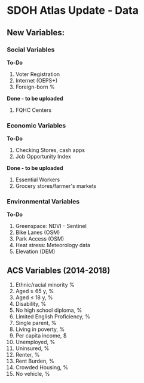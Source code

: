 # SDOH Atlas Update - Data

## New Variables: 

### Social Variables
**To-Do**
1. Voter Registration
2. Internet (OEPS+)
3. Foreign-born %

**Done - to be uploaded**
1. FQHC Centers 

### Economic Variables
**To-Do**
1. Checking Stores, cash apps
2. Job Opportunity Index

**Done - to be uploaded**
1. Essential Workers
2. Grocery stores/farmer's markets 

### Environmental Variables
**To-Do**
1.  Greenspace: NDVI - Sentinel  
2. Bike Lanes (OSM)
3. Park Access (OSM)
4. Heat stress: Meteorology data 
5. Elevation (DEM)


## ACS Variables (2014-2018)
1. Ethnic/racial minority %
2. Aged ≥ 65 y, %
3. Aged ≤ 18 y, %
4. Disability, %
5. No high school diploma, %
6. Limited English Proficiency, %
7. Single parent, %
8. Living in poverty, %
9. Per capita income, $
10. Unemployed, %
11. Uninsured, %
12. Renter, %
13. Rent Burden, %
14. Crowded Housing, %
15. No vehicle, %
